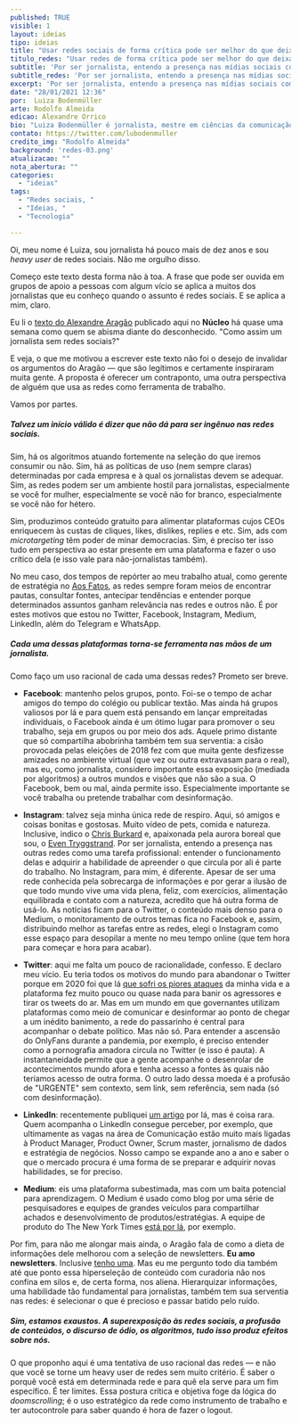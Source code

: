 ```yaml
---
published: TRUE
visible: 1
layout: ideias
tipo: ideias
title: "Usar redes sociais de forma crítica pode ser melhor do que deixá-las"
titulo_redes: "Usar redes de forma crítica pode ser melhor do que deixá-las"
subtitle: 'Por ser jornalista, entendo a presença nas mídias sociais como tarefa profissional; ter uma abordagem diferente para cada uma delas e compreender limites são estratégias-chave'
subtitle_redes: 'Por ser jornalista, entendo a presença nas mídias sociais como tarefa profissional'
excerpt: 'Por ser jornalista, entendo a presença nas mídias sociais como tarefa profissional; ter uma abordagem diferente para cada uma delas e compreender limites são estratégias-chave'
date: "28/01/2021 12:36"
por:  Luiza Bodenmüller
arte: Rodolfo Almeida
edicao: Alexandre Orrico
bio: "Luiza Bodenmüller é jornalista, mestre em ciências da comunicação na USP e especialista em política e relações internacionais pela FESPSP. Trabalhou no terceiro setor, foi editora online da <a href='https://apublica.org/' target='_blank'>Agência Pública</a> e também desenvolveu estratégias para campanhas de financiamento coletivo. Venceu dois prêmios nacionais de jornalismo em 2013 e 2014. Atualmente é gerente de estratégia do <a href='https://aosfatos.org' target='_blank'>Aos Fatos</a> e em breve iniciará seu doutorado na Universidade Federal dE Minas Gerais (UFMG). Publica de forma independente a newsletter <a href='https://periodica.substack.com/' target='_blank'>Periódica</a>."
contato: https://twitter.com/lubodenmuller
credito_img: "Rodolfo Almeida"
background: 'redes-03.png'
atualizacao: ""
nota_abertura: ""
categories:
  - "ideias"
tags:
  - "Redes sociais, "
  - "Ideias, "
  - "Tecnologia"

---
```


Oi, meu nome é Luiza, sou jornalista há pouco mais de dez anos e sou *heavy user* de redes sociais. Não me orgulho disso.

Começo este texto desta forma não à toa. A frase que pode ser ouvida em grupos de apoio a pessoas com algum vício se aplica a muitos dos jornalistas que eu conheço quando o assunto é redes sociais. E se aplica a mim, claro.

Eu li o [texto do Alexandre Aragão](https://nucleo.jor.br/ideias/2021-01-22-jornalista-sem-redes-sociais) publicado aqui no **Núcleo** há quase uma semana como quem se abisma diante do desconhecido. "Como assim um jornalista sem redes sociais?"

E veja, o que me motivou a escrever este texto não foi o desejo de invalidar os argumentos do Aragão — que são legítimos e certamente inspiraram muita gente. A proposta é oferecer um contraponto, uma outra perspectiva de alguém que usa as redes como ferramenta de trabalho.

Vamos por partes.

##### Talvez um início válido é dizer que não dá para ser ingênuo nas redes sociais.

Sim, há os algoritmos atuando fortemente na seleção do que iremos consumir ou não. Sim, há as políticas de uso (nem sempre claras) determinadas por cada empresa e à qual os jornalistas devem se adequar. Sim, as redes podem ser um ambiente hostil para jornalistas, especialmente se você for mulher, especialmente se você não for branco, especialmente se você não for hétero.

Sim, produzimos conteúdo gratuito para alimentar plataformas cujos CEOs enriquecem às custas de cliques, likes, dislikes, replies e etc. Sim, ads com *microtargeting* têm poder de minar democracias. Sim, é preciso ter isso tudo em perspectiva ao estar presente em uma plataforma e fazer o uso crítico dela (e isso vale para não-jornalistas também).

No meu caso, dos tempos de repórter ao meu trabalho atual, como gerente de estratégia no [Aos Fatos](https://www.aosfatos.org/), as redes sempre foram meios de encontrar pautas, consultar fontes, antecipar tendências e entender porque determinados assuntos ganham relevância nas redes e outros não. É por estes motivos que estou no Twitter, Facebook, Instagram, Medium, LinkedIn, além do Telegram e WhatsApp.

##### Cada uma dessas plataformas torna-se ferramenta nas mãos de um jornalista.

Como faço um uso racional de cada uma dessas redes? Prometo ser breve.

- **Facebook**: mantenho pelos grupos, ponto. Foi-se o tempo de achar amigos do tempo do colégio ou publicar textão. Mas ainda há grupos valiosos por lá e para quem está pensando em lançar empreitadas individuais, o Facebook ainda é um ótimo lugar para promover o seu trabalho, seja em grupos ou por meio dos ads. Aquele primo distante que só compartilha abobrinha também tem sua serventia: a cisão provocada pelas eleições de 2018 fez com que muita gente desfizesse amizades no ambiente virtual (que vez ou outra extravasam para o real), mas eu, como jornalista, considero importante essa exposição (mediada por algoritmos) a outros mundos e visões que não são a sua. O Facebook, bem ou mal, ainda permite isso. Especialmente importante se você trabalha ou pretende trabalhar com desinformação.

- **Instagram**: talvez seja minha única rede de respiro. Aqui, só amigos e coisas bonitas e gostosas. Muito vídeo de pets, comida e natureza. Inclusive, indico o [Chris Burkard](https://www.instagram.com/chrisburkard/) e, apaixonada pela aurora boreal que sou, o [Even Tryggstrand](https://www.instagram.com/eventyr/). Por ser jornalista, entendo a presença nas outras redes como uma tarefa profissional: entender o funcionamento delas e adquirir a habilidade de apreender o que circula por ali é parte do trabalho. No Instagram, para mim, é diferente. Apesar de ser uma rede conhecida pela sobrecarga de informações e por gerar a ilusão de que todo mundo vive uma vida plena, feliz, com exercícios, alimentação equilibrada e contato com a natureza, acredito que há outra forma de usá-lo. As notícias ficam para o Twitter, o conteúdo mais denso para o Medium, o monitoramento de outros temas fica no Facebook e, assim, distribuindo melhor as tarefas entre as redes, elegi o Instagram como esse espaço para desopilar a mente no meu tempo online (que tem hora para começar e hora para acabar).

- **Twitter**: aqui me falta um pouco de racionalidade, confesso. E declaro meu vício. Eu teria todos os motivos do mundo para abandonar o Twitter porque em 2020 foi que lá [que sofri os piores ataques](https://www.abraji.org.br/noticias/abraji-condena-ataques-on-line-contra-jornalista-de-aos-fatos) da minha vida e a plataforma fez muito pouco ou quase nada para banir os agressores e tirar os tweets do ar. Mas em um mundo em que governantes utilizam plataformas como meio de comunicar e desinformar ao ponto de chegar a um inédito banimento, a rede do passarinho é central para acompanhar o debate político. Mas não só. Para entender a ascensão do OnlyFans durante a pandemia, por exemplo, é preciso entender como a pornografia amadora circula no Twitter (e isso é pauta). A instantaneidade permite que a gente acompanhe o desenrolar de acontecimentos mundo afora e tenha acesso a fontes às quais não teríamos acesso de outra forma. O outro lado dessa moeda é a profusão de "URGENTE" sem contexto, sem link, sem referência, sem nada (só com desinformação).

- **LinkedIn**: recentemente publiquei [um artigo](https://www.linkedin.com/pulse/por-que-eu-acredito-newsletter-ser%25C3%25A1-o-produto-de-2021-bodenm%25C3%25BCller/?trackingId=i3DgYImASQioKIyXWA8Dag%3D%3D) por lá, mas é coisa rara. Quem acompanha o LinkedIn consegue perceber, por exemplo, que ultimamente as vagas na área de Comunicação estão muito mais ligadas à Product Manager, Product Owner, Scrum master, jornalismo de dados e estratégia de negócios. Nosso campo se expande ano a ano e saber o que o mercado procura é uma forma de se preparar e adquirir novas habilidades, se for preciso.

- **Medium**: eis uma plataforma subestimada, mas com um baita potencial para aprendizagem. O Medium é usado como blog por uma série de pesquisadores e equipes de grandes veículos para compartilhar achados e desenvolvimento de produtos/estratégias. A equipe de produto do The New York Times [está por lá](https://open.nytimes.com/), por exemplo.

Por fim, para não me alongar mais ainda, o Aragão fala de como a dieta de informações dele melhorou com a seleção de newsletters. **Eu amo newsletters**. Inclusive [tenho uma](https://periodica.substack.com/). Mas eu me pergunto todo dia também até que ponto essa hiperseleção de conteúdo com curadoria não nos confina em silos e, de certa forma, nos aliena. Hierarquizar informações, uma habilidade tão fundamental para jornalistas, também tem sua serventia nas redes: é selecionar o que é precioso e passar batido pelo ruído.

##### Sim, estamos exaustos. A superexposição às redes sociais, a profusão de conteúdos, o discurso de ódio, os algoritmos, tudo isso produz efeitos sobre nós.

O que proponho aqui é uma tentativa de uso racional das redes — e não que você se torne um heavy user de redes sem muito critério. É saber o porquê você está em determinada rede e para quê ela serve para um fim específico. É ter limites. Essa postura crítica e objetiva foge da lógica do *doomscrolling*; é o uso estratégico da rede como instrumento de trabalho e ter autocontrole para saber quando é hora de fazer o logout.
